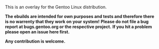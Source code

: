 
This is an overlay for the Gentoo Linux distribution.

**The ebuilds are intended for own purposes and tests and therefore there is no warrenty that they work on your system!**
**Please do not file a bug report at bugs.gentoo.org or the respective project.**
**If you hit a problem please open an issue here first.**

**Any contribution is welcome.**



